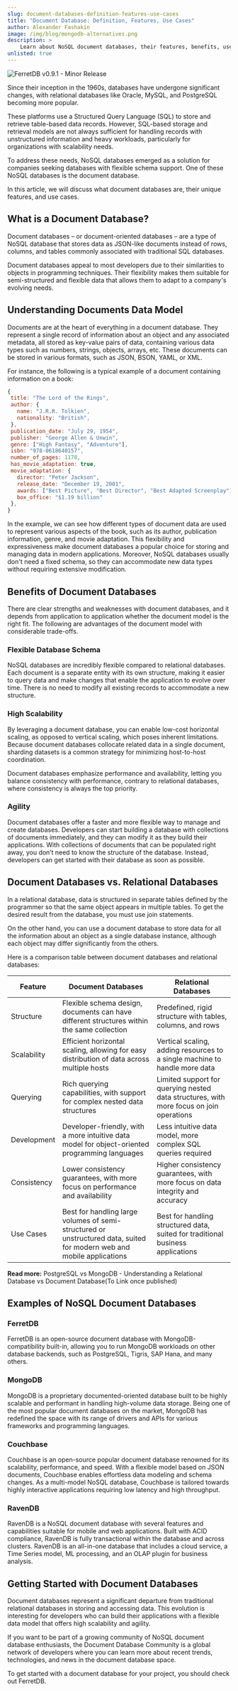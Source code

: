 ```yaml
---
slug: document-databases-definition-features-use-cases
title: "Document Database: Definition, Features, Use Cases"
author: Alexander Fashakin
image: /img/blog/mongodb-alternatives.png
description: >
    Learn about NoSQL document databases, their features, benefits, use cases, and popular examples such as FerretDB, MongoDB, and Couchbase.
unlisted: true
---
```


![FerretDB v0.9.1 - Minor Release](/img/blog/ferretdb-v0.9.1.jpg)

Since their inception in the 1960s, databases have undergone significant changes, with relational databases like Oracle, MySQL, and PostgreSQL becoming more popular.

<!--truncate-->

These platforms use a Structured Query Language (SQL) to store and retrieve table-based data records.
However, SQL-based storage and retrieval models are not always sufficient for handling records with unstructured information and heavy workloads, particularly for organizations with scalability needs.

To address these needs, NoSQL databases emerged as a solution for companies seeking databases with flexible schema support.
One of these NoSQL databases is the document database.

In this article, we will discuss what document databases are, their unique features, and use cases.

## What is a Document Database?

Document databases – or document-oriented databases – are a type of NoSQL database that stores data as JSON-like documents instead of rows, columns, and tables commonly associated with traditional SQL databases.

Document databases appeal to most developers due to their similarities to objects in programming techniques.
Their flexibility makes them suitable for semi-structured and flexible data that allows them to adapt to a company's evolving needs.

## Understanding Documents Data Model

Documents are at the heart of everything in a document database.
They represent a single record of information about an object and any associated metadata, all stored as key-value pairs of data, containing various data types such as numbers, strings, objects, arrays, etc.
These documents can be stored in various formats, such as JSON, BSON, YAML, or XML.

For instance, the following is a typical example of a document containing information on a book:

```js
{
 title: "The Lord of the Rings",
 author: {
   name: "J.R.R. Tolkien",
   nationality: "British",
 },
 publication_date: "July 29, 1954",
 publisher: "George Allen & Unwin",
 genre: ["High Fantasy", "Adventure"],
 isbn: "978-0618640157",
 number_of_pages: 1178,
 has_movie_adaptation: true,
 movie_adaptation: {
   director: "Peter Jackson",
   release_date: "December 19, 2001",
   awards: ["Best Picture", "Best Director", "Best Adapted Screenplay"],
   box_office: "$1.19 billion"
 },
}
```

In the example, we can see how different types of document data are used to represent various aspects of the book, such as its author, publication information, genre, and movie adaptation.
This flexibility and expressiveness make document databases a popular choice for storing and managing data in modern applications.
Moreover, NoSQL databases usually don't need a fixed schema, so they can accommodate new data types without requiring extensive modification.

## Benefits of Document Databases

There are clear strengths and weaknesses with document databases, and it depends from application to application whether the document model is the right fit.
The following are advantages of the document model with considerable trade-offs.

### Flexible Database Schema

NoSQL databases are incredibly flexible compared to relational databases.
Each document is a separate entity with its own structure, making it easier to query data and make changes that enable the application to evolve over time.
There is no need to modify all existing records to accommodate a new structure.

### High Scalability

By leveraging a document database, you can enable low-cost horizontal scaling, as opposed to vertical scaling, which poses inherent limitations.
Because document databases collocate related data in a single document, sharding datasets is a common strategy for minimizing host-to-host coordination.

Document databases emphasize performance and availability, letting you balance consistency with performance, contrary to relational databases, where consistency is always the top priority.

### Agility

Document databases offer a faster and more flexible way to manage and create databases.
Developers can start building a database with collections of documents immediately, and they can modify it as they build their applications.
With collections of documents that can be populated right away, you don’t need to know the structure of the database.
Instead, developers can get started with their database as soon as possible.

## Document Databases vs. Relational Databases

In a relational database, data is structured in separate tables defined by the programmer so that the same object appears in multiple tables.
To get the desired result from the database, you must use join statements.

On the other hand, you can use a document database to store data for all the information about an object as a single database instance, although each object may differ significantly from the others.

Here is a comparison table between document databases and relational databases:

| Feature     | Document Databases                                                                                                     | Relational Databases                                                                    |
| ----------- | ---------------------------------------------------------------------------------------------------------------------- | --------------------------------------------------------------------------------------- |
| Structure   | Flexible schema design, documents can have different structures within the same collection                             | Predefined, rigid structure with tables, columns, and rows                              |
| Scalability | Efficient horizontal scaling, allowing for easy distribution of data across multiple hosts                             | Vertical scaling, adding resources to a single machine to handle more data              |
| Querying    | Rich querying capabilities, with support for complex nested data structures                                            | Limited support for querying nested data structures, with more focus on join operations |
| Development | Developer-friendly, with a more intuitive data model for object-oriented programming languages                         | Less intuitive data model, more complex SQL queries required                            |
| Consistency | Lower consistency guarantees, with more focus on performance and availability                                          | Higher consistency guarantees, with more focus on data integrity and accuracy           |
| Use Cases   | Best for handling large volumes of semi-structured or unstructured data, suited for modern web and mobile applications | Best for handling structured data, suited for traditional business applications         |

**Read more:** PostgreSQL vs MongoDB - Understanding a Relational Database vs Document Database(To Link once published)

## Examples of NoSQL Document Databases

### FerretDB

FerretDB is an open-source document database with MongoDB-compatibility built-in, allowing you to run MongoDB workloads on other database backends, such as PostgreSQL, Tigris, SAP Hana, and many others.

### MongoDB

MongoDB is a proprietary documented-oriented database built to be highly scalable and performant in handling high-volume data storage.
Being one of the most popular document databases on the market, MongoDB has redefined the space with its range of drivers and APIs for various frameworks and programming languages.

### Couchbase

Couchbase is an open-source popular document database renowned for its scalability, performance, and speed.
With a flexible model based on JSON documents, Couchbase enables effortless data modeling and schema changes.
As a multi-model NoSQL database, Couchbase is tailored towards highly interactive applications requiring low latency and high throughput.

### RavenDB

RavenDB is a NoSQL document database with several features and capabilities suitable for mobile and web applications.
Built with ACID compliance, RavenDB is fully transactional within the database and across clusters.
RavenDB is an all-in-one database that includes a cloud service, a Time Series model, ML processing, and an OLAP plugin for business analysis.

## Getting Started with Document Databases

Document databases represent a significant departure from traditional relational databases in storing and accessing data.
This evolution is interesting for developers who can build their applications with a flexible data model that offers high scalability and agility.

If you want to be part of a growing community of NoSQL document database enthusiasts, the Document Database Community is a global network of developers where you can learn more about recent trends, technologies, and news in the document database space.

To get started with a document database for your project, you should check out FerretDB.
